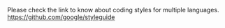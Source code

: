 Please check the link to know about coding styles for multiple languages. https://github.com/google/styleguide


